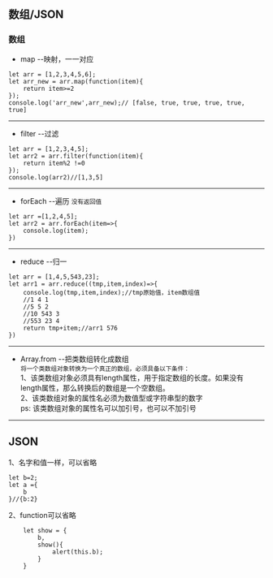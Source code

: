 ## 数组/JSON
### 数组

* map --映射，一一对应  
```
let arr = [1,2,3,4,5,6];
let arr_new = arr.map(function(item){
    return item>=2
});
console.log('arr_new',arr_new);// [false, true, true, true, true, true]
```

---
* filter --过滤
```
let arr = [1,2,3,4,5];
let arr2 = arr.filter(function(item){
    return item%2 !=0
});
console.log(arr2)//[1,3,5]
```

---

* forEach --遍历 `没有返回值`
```
let arr =[1,2,4,5];
let arr2 = arr.forEach(item=>{
    console.log(item);
})
```
---
* reduce --归一
```
let arr = [1,4,5,543,23];
let arr1 = arr.reduce((tmp,item,index)=>{
    console.log(tmp,item,index);//tmp原始值，item数组值
    //1 4 1
    //5 5 2
    //10 543 3
    //553 23 4
    return tmp+item;//arr1 576
})
```
---
* Array.from --把类数组转化成数组  
`将一个类数组对象转换为一个真正的数组，必须具备以下条件：`  
1、该类数组对象必须具有length属性，用于指定数组的长度。如果没有length属性，那么转换后的数组是一个空数组。  
2、该类数组对象的属性名必须为数值型或字符串型的数字  
ps: 该类数组对象的属性名可以加引号，也可以不加引号  

---
## JSON
1、名字和值一样，可以省略
```
let b=2;
let a ={
    b
}//{b:2}
```
2、function可以省略
```
    let show = {
        b,
        show(){
            alert(this.b);
        }
    }
```

